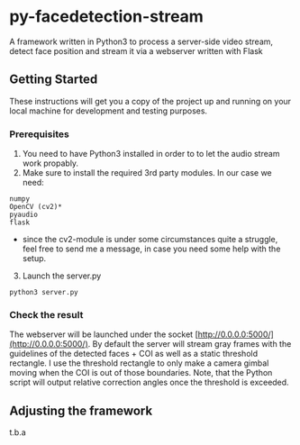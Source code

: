 # py-facedetection-stream

A framework written in Python3 to process a server-side video stream, detect face position and stream it via a webserver written with Flask

## Getting Started

These instructions will get you a copy of the project up and running on your local machine for development and testing purposes.

### Prerequisites

1. You need to have Python3 installed in order to to let the audio stream work propably.
2. Make sure to install the required 3rd party modules. In our case we need:

```
numpy
OpenCV (cv2)*
pyaudio
flask
```
* since the cv2-module is under some circumstances quite a struggle, feel free to send me a message, in case you need some help with the setup.
3. Launch the server.py

```
python3 server.py
```

### Check the result

The webserver will be launched under the socket [http://0.0.0.0:5000/](http://0.0.0.0:5000/).
By default the server will stream gray frames with the guidelines of the detected faces + COI as well as a static threshold rectangle.
I use the threshold rectangle to only make a camera gimbal moving when the COI is out of those boundaries.
Note, that the Python script will output relative correction angles once the threshold is exceeded.

## Adjusting the framework

t.b.a